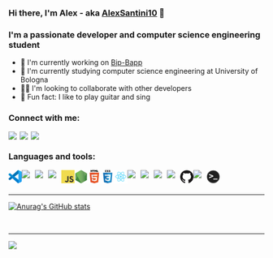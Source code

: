 ### Hi there, I'm Alex - aka [AlexSantini10][website] :wave:
 
### I'm a passionate developer and computer science engineering student

- :telescope: I'm currently working on [Bip-Bapp][work]
- :blue_book: I'm currently studying computer science engineering at University of Bologna
- :dancing_men: I'm looking to collaborate with other developers
- :guitar: Fun fact: I like to play guitar and sing

### Connect with me:

[<img align="left" width="22px" src="https://seeklogo.com/images/D/discord-logo-134E148657-seeklogo.com.png" />][discord]
[<img align="left" width="22px" src="https://www.vectorlogo.zone/logos/linkedin/linkedin-icon.svg" />][linkedin]
[<img align="left" width="22px" src="https://upload.wikimedia.org/wikipedia/commons/7/7e/Gmail_icon_%282020%29.svg" />][gmail]

<br />

### Languages and tools:

[<img align="left" width="26px" src="https://raw.githubusercontent.com/github/explore/80688e429a7d4ef2fca1e82350fe8e3517d3494d/topics/visual-studio-code/visual-studio-code.png" />][vscode]
[<img align="left" width="26px" src="https://github.com/abranhe/programming-languages-logos/blob/master/src/cpp/cpp.svg" />](https://www.cplusplus.com/)
[<img align="left" width="26px" src="https://github.com/abranhe/programming-languages-logos/blob/master/src/c/c.svg" />](https://devdocs.io/c/)
[<img align="left" width="26px" src="https://github.com/abranhe/programming-languages-logos/blob/master/src/python/python.png" />](https://www.python.org/doc/)
[<img align="left" width="26px" src="https://raw.githubusercontent.com/github/explore/80688e429a7d4ef2fca1e82350fe8e3517d3494d/topics/javascript/javascript.png" />](https://devdocs.io/javascript/)
[<img align="left" width="26px" src="https://raw.githubusercontent.com/github/explore/80688e429a7d4ef2fca1e82350fe8e3517d3494d/topics/nodejs/nodejs.png" />](https://nodejs.org/it/docs/)
[<img align="left" width="26px" src="https://raw.githubusercontent.com/github/explore/80688e429a7d4ef2fca1e82350fe8e3517d3494d/topics/html/html.png" />](https://webplatform.github.io/docs/html/)
[<img align="left" width="26px" src="https://raw.githubusercontent.com/github/explore/80688e429a7d4ef2fca1e82350fe8e3517d3494d/topics/css/css.png" />](https://devdocs.io/css/)
[<img align="left" width="26px" src="https://raw.githubusercontent.com/github/explore/80688e429a7d4ef2fca1e82350fe8e3517d3494d/topics/react/react.png" />](https://it.reactjs.org/)
[<img align="left" width="26px" src="https://cdn.jsdelivr.net/gh/devicons/devicon/icons/php/php-original.svg" />](https://www.php.net/manual/en/)
[<img align="left" width="26px" src="https://cdn.jsdelivr.net/gh/devicons/devicon/icons/mysql/mysql-original-wordmark.svg" />](https://www.mysql.com/it/)
[<img align="left" width="26px" src="https://cdn.jsdelivr.net/gh/devicons/devicon/icons/mongodb/mongodb-original-wordmark.svg" />](https://www.mongodb.com/)
[<img align="left" width="26px" src="https://cdn.jsdelivr.net/gh/devicons/devicon/icons/git/git-plain.svg" />](https://git-scm.com/)
[<img align="left" width="26px" src="https://raw.githubusercontent.com/github/explore/78df643247d429f6cc873026c0622819ad797942/topics/github/github.png" />](https://github.com/AlexSantini10)
[<img align="left" width="26px" src="https://cdn.jsdelivr.net/gh/devicons/devicon/icons/bash/bash-original.svg" />](https://devdocs.io/bash/)
[<img align="left" width="26px" src="https://raw.githubusercontent.com/github/explore/80688e429a7d4ef2fca1e82350fe8e3517d3494d/topics/terminal/terminal.png" />](https://github.com/AlexSantini10)


<br />
<br />

---

[![Anurag's GitHub stats](https://github-readme-stats.vercel.app/api?username=AlexSantini10&show_icons=true&count_private=true)][website]

<br />

---

<img src="https://wakatime.com/share/@89a708c5-27da-4173-adcb-66f00af76157/1ac2c79d-7413-46a5-872c-6252aa7a0228.svg" height="400" />

[website]: https://github.com/AlexSantini10

[work]: https://github.com/AlexSantini10/bip-bapp-bozza

[discord]: https://discord.gg/Ss8SRPGZck
[linkedin]: https://www.linkedin.com/in/alex-santini-1555951b3/
[gmail]: mailto:alexsantini.as@gmail.com

[tools]: tools
[vscode]: https://code.visualstudio.com/
[cpp]: https://www.cplusplus.com/
[c]: https://devdocs.io/c/
[python]: https://www.python.org/doc/
[javascript]: https://devdocs.io/javascript/
[nodejs]: https://nodejs.org/it/docs/
[html]: https://webplatform.github.io/docs/html/
[css]: https://devdocs.io/css/
[react]: https://it.reactjs.org/
[php]: https://www.php.net/manual/en/
[mysql]: https://www.mysql.com/it/
[mongodb]: https://www.mongodb.com/
[git]: https://git-scm.com/
[github]: https://github.com/AlexSantini10
[bash]: https://devdocs.io/bash/
[terminal]: https://github.com/AlexSantini10